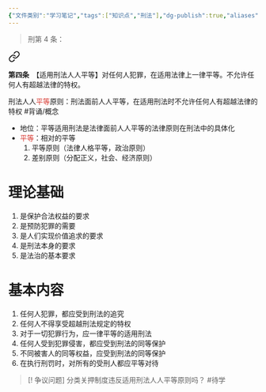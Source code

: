 ```yaml
---
{"文件类别":"学习笔记","tags":["知识点","刑法"],"dg-publish":true,"aliases":["刑法人人平等原则","平等适用原则"],"permalink":"/学习笔记studyup/刑总/平等使用刑法原则/","dgPassFrontmatter":true,"created":"2024-09-22T17:02:31.543+08:00","updated":"2024-10-30T12:05:04.875+08:00"}
---
```


>刑第 4 条：
<div class="transclusion internal-embed is-loaded"><a class="markdown-embed-link" href="/////#t4" aria-label="Open link"><svg xmlns="http://www.w3.org/2000/svg" width="24" height="24" viewBox="0 0 24 24" fill="none" stroke="currentColor" stroke-width="2" stroke-linecap="round" stroke-linejoin="round" class="svg-icon lucide-link"><path d="M10 13a5 5 0 0 0 7.54.54l3-3a5 5 0 0 0-7.07-7.07l-1.72 1.71"></path><path d="M14 11a5 5 0 0 0-7.54-.54l-3 3a5 5 0 0 0 7.07 7.07l1.71-1.71"></path></svg></a><div class="markdown-embed">



**第四条**　【适用刑法人人平等】对任何人犯罪，在适用法律上一律平等。不允许任何人有超越法律的特权。 

</div></div>


刑法人人<font color="#d83931">平等</font>原则：刑法面前人人平等，在适用刑法时不允许任何人有超越法律的特权 #背诵/概念 
- 地位：平等适用刑法是法律面前人人平等的法律原则在刑法中的具体化
- <font color="#d83931">平等</font>：相对的平等
	1. 平等原则（法律人格平等，政治原则）
	2. 差别原则（分配正义，社会、经济原则）
# 理论基础
1. 是保护合法权益的要求
2. 是预防犯罪的需要
3. 是人们实现价值追求的要求
4. 是刑法本身的要求
5. 是法治的基本要求
# 基本内容
1. 任何人犯罪，都应受到刑法的追究
2. 任何人不得享受超越刑法规定的特权
3. 对于一切犯罪行为，应一律平等的适用刑法
4. 任何人受到犯罪侵害，都应受到刑法的同等保护
5. 不同被害人的同等权益，应受到刑法的同等保护
6. 在执行刑罚时，对所有的受刑人都应平等对待
>[! 争议问题] 
>分类关押制度违反适用刑法人人平等原则吗？ #待学 